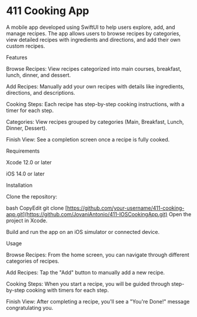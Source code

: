 # 411 Cooking App

A mobile app developed using SwiftUI to help users explore, add, and manage recipes. The app allows users to browse recipes by categories, view detailed recipes with ingredients and directions, and add their own custom recipes.

Features

Browse Recipes: View recipes categorized into main courses, breakfast, lunch, dinner, and dessert.

Add Recipes: Manually add your own recipes with details like ingredients, directions, and descriptions.

Cooking Steps: Each recipe has step-by-step cooking instructions, with a timer for each step.

Categories: View recipes grouped by categories (Main, Breakfast, Lunch, Dinner, Dessert).

Finish View: See a completion screen once a recipe is fully cooked.

Requirements

Xcode 12.0 or later

iOS 14.0 or later

Installation

Clone the repository:

bash
CopyEdit
git clone [https://github.com/your-username/411-cooking-app.git](https://github.com/JovaniAntonio/411-IOSCookingApp.git)
Open the project in Xcode.

Build and run the app on an iOS simulator or connected device.

Usage

Browse Recipes: From the home screen, you can navigate through different categories of recipes.

Add Recipes: Tap the "Add" button to manually add a new recipe.

Cooking Steps: When you start a recipe, you will be guided through step-by-step cooking with timers for each step.

Finish View: After completing a recipe, you'll see a "You're Done!" message congratulating you.
